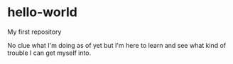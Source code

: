 # hello-world
My first repository

No clue what I'm doing as of yet but I'm here to learn and see what kind of trouble I can get myself into.
